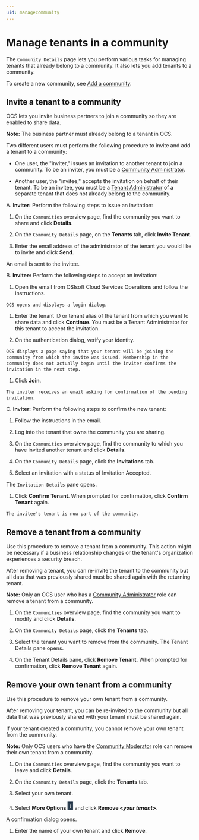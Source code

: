 ```yaml
---
uid: managecommunity
---
```


# Manage tenants in a community

The `Community Details` page lets you perform various tasks for managing tenants that already belong to a community. It also lets you add tenants to a community.

To create a new community, see [Add a community](xref:add-community).

## Invite a tenant to a community

OCS lets you invite business partners to join a community so they are enabled to share data. 

**Note:** The business partner must already belong to a tenant in OCS.

Two different users must perform the following procedure to invite and add a tenant to a community:

- One user, the "inviter," issues an invitation to another tenant to join a community. To be an inviter, you must be a [Community Administrator](xref:communityroles#community-administrator).

- Another user, the "invitee," accepts the invitation on behalf of their tenant. To be an invitee, you must be a [Tenant Administrator](xref:communityroles#tenant-administrator) of a separate tenant that does not already belong to the community.

A. **Inviter:** Perform the following steps to issue an invitation:

 1. On the `Communities` overview page, find the community you want to share and click **Details**.

 1. On the `Community Details` page, on the **Tenants** tab, click **Invite Tenant**.

 1. Enter the email address of the administrator of the tenant you would like to invite and click **Send**.
   
   An email is sent to the invitee.

B. **Invitee:** Perform the following steps to accept an invitation:

  1. Open the email from OSIsoft Cloud Services Operations and follow the instructions.
  
    OCS opens and displays a login dialog.

  1. Enter the tenant ID or tenant alias of the tenant from which you want to share data and click **Continue**. You must be a Tenant Administrator for this tenant to accept the invitation.

  1. On the authentication dialog, verify your identity.
  
    OCS displays a page saying that your tenant will be joining the community from which the invite was issued. Membership in the community does not actually begin until the inviter confirms the invitation in the next step.
  
  1. Click **Join**.

    The inviter receives an email asking for confirmation of the pending invitation.

C. **Inviter:** Perform the following steps to confirm the new tenant:

  1. Follow the instructions in the email.

  1. Log into the tenant that owns the community you are sharing.

  1. On the `Communities` overview page, find the community to which you have invited another tenant and click **Details**.

  1. On the `Community Details` page, click the **Invitations** tab.

  1. Select an invitation with a status of Invitation Accepted.
  
   The `Invitation Details` pane opens.

  1. Click **Confirm Tenant**. When prompted for confirmation, click **Confirm Tenant** again.
    
    The invitee's tenant is now part of the community.

## Remove a tenant from a community

Use this procedure to remove a tenant from a community. This action might be necessary if a business relationship changes or the tenant's organization experiences a security breach.

After removing a tenant, you can re-invite the tenant to the community but all data that was previously shared must be shared again with the returning tenant.

**Note:** Only an OCS user who has a [Community Administrator](xref:communityroles#community-administrator) role can remove a tenant from a community.

1. On the `Communities` overview page, find the community you want to modify and click **Details**.

1. On the `Community Details` page, click the **Tenants** tab.

1. Select the tenant you want to remove from the community. The Tenant Details pane opens.

1. On the Tenant Details pane, click **Remove Tenant**. When prompted for confirmation, click **Remove Tenant** again.

## Remove your own tenant from a community

Use this procedure to remove your own tenant from a community.

After removing your tenant, you can be re-invited to the community but all data that was previously shared with your tenant must be shared again.

If your tenant created a community, you cannot remove your own tenant from the community.

**Note:** Only OCS users who have the [Community Moderator](xref:communityroles#community-moderator) role can remove their own tenant from a community.

1. On the `Communities` overview page, find the community you want to leave and click **Details**.

1. On the `Community Details` page, click the **Tenants** tab.

1. Select your own tenant.

1. Select **More Options** ![More Options](images\more-options.png "More Options") and click **Remove \<*your tenant*\>**.
  
  A confirmation dialog opens.

1. Enter the name of your own tenant and click **Remove**.
